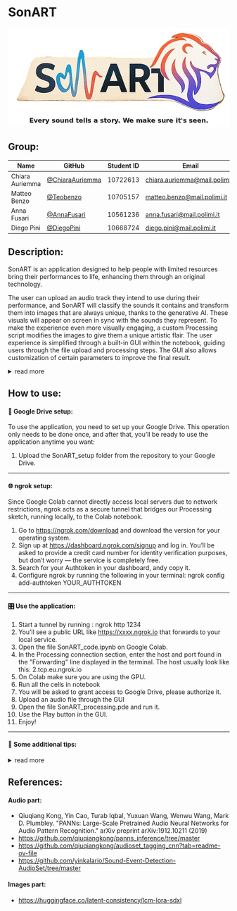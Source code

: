 # SonART

<p align="center">
  <img src="deliveries/Logo3.jpg" alt="SonART logo" width="600">
</p>


## Group:

| Name            | GitHub                                              | Student ID | Email                          |
|-----------------|-----------------------------------------------------|------------|--------------------------------|
| Chiara Auriemma | [@ChiaraAuriemma](https://github.com/ChiaraAuriemma) | 10722613   | chiara.auriemma@mail.polimi.it |
| Matteo Benzo    | [@Teobenzo](https://github.com/Teobenzo)           | 10705157   | matteo.benzo@mail.polimi.it    |
| Anna Fusari     | [@AnnaFusari](https://github.com/AnnaFusari)       | 10561236   | anna.fusari@mail.polimi.it     |
| Diego Pini      | [@DiegoPini](https://github.com/DiegoPini)         | 10668724   | diego.pini@mail.polimi.it      |



## Description:
SonART is an application designed to help people with limited resources bring their performances to life, enhancing them through an original technology.

The user can upload an audio track they intend to use during their performance, and SonART will classify the sounds it contains and transform them into images that are always unique, thanks to the generative AI. These visuals will appear on screen in sync with the sounds they represent. To make the experience even more visually engaging, a custom Processing script modifies the images to give them a unique artistic flair. The user experience is simplified through a built-in GUI within the notebook, guiding users through the file upload and processing steps. The GUI also allows customization of certain parameters to improve the final result.

<details>
<summary>read more</summary>
  
While the application works also with musical tracks and instruments, it is primarily designed to accompany theatrical performances, where environmental or narrative-driven sounds are used. In this context, SonART generates dynamic visual backdrops. This is one of the system’s key features, distinguishing it from other applications that are mainly intended to accompany musical performances.

Although this was the original concept that inspired the project, SonART also lends itself to more playful or educational purposes: “Aren’t you curious to see how that track will be transformed?” It can help children associate sounds with images in a fun way, enhance storytelling during a Dungeons & Dragons session by preparing sounds and letting SonART handle the visuals, or even make performances more inclusive for the hearing impaired. You can also use it during relaxation sessions, pairing nature sounds with beautiful, evolving imagery.

In short, the only limit is your creativity.

</details>

## How to use:
#### 📂 Google Drive setup:
To use the application, you need to set up your Google Drive. This operation only needs to be done once, and after that, you’ll be ready to use the application anytime you want:

1. Upload the SonART_setup folder from the repository to your Google Drive.

---

#### 🌐 ngrok setup: 
Since Google Colab cannot directly access local servers due to network restrictions, ngrok acts as a secure tunnel that bridges our Processing sketch, running locally, to the Colab notebook. 
1. Go to https://ngrok.com/download and download the version for your operating system.
2. Sign up at https://dashboard.ngrok.com/signup and log in. You’ll be asked to provide a credit card number for identity verification purposes, but don’t worry — the service is completely free.
3. Search for your Authtoken in your dashboard, andy copy it.
4. Configure ngrok by running the following in your terminal: ngrok config add-authtoken YOUR_AUTHTOKEN

---

#### 🎛️ Use the application:
1. Start a tunnel by running : ngrok http 1234
2. You’ll see a public URL like https://xxxx.ngrok.io that forwards to your local service.
3. Open the file SonART_code.ipynb on Google Colab.
4. In the Processing connection section, enter the host and port found in the "Forwarding" line displayed in the terminal. The host usually look like this: 2.tcp.eu.ngrok.io
5. On Colab make sure you are using the GPU.
6. Run all the cells in notebook
7. You will be asked to grant access to Google Drive, please authorize it.
8. Upload an audio file through the GUI
9. Open the file SonART_processing.pde and run it.
10. Use the Play button in the GUI.
11. Enjoy!

----

#### 🧠 Some additional tips:
<details>
<summary>read more</summary>
  
- The application allows you to upload and process in advance all the files you need for your performance. Our advice is to prepare them all beforehand and then play them in the order you prefer using the play button.
- During the processing of an audio file, the identified classes, the probability assigned to each class by the classifier, and the timestamps will be printed on screen. The generated images can be viewed through the Colab file system.
- If you don't like the results obtained, you can always delete them through the GUI and try again with different parameters.
- To improve the results, you have the option to ban certain labels in order to encourage the recognition of more specific ones.
- You can also choose to use the threshold parameter. The idea is that if you set a high threshold, you'll get fewer labels in the output, with the risk of having no output in certain segments — but the results you do get will be more stable and reliable. With a low threshold, the opposite happens: the system becomes more responsive but less accurate.
- Remember to include background and style to customize the generated images.
- If you notice that it takes a bit of time to run the cells in 'Run for setup', don’t worry! That’s perfectly normal, especially the very first time you try the application, as the audio model needs to be created from scratch and loaded onto your drive. You’ll see that next time, the code will run much faster.

</details>


## References:
#### Audio part:
- Qiuqiang Kong, Yin Cao, Turab Iqbal, Yuxuan Wang, Wenwu Wang, Mark D. Plumbley. "PANNs: Large-Scale Pretrained Audio Neural Networks for Audio Pattern Recognition." arXiv preprint arXiv:1912.10211 (2019)
- https://github.com/qiuqiangkong/panns_inference/tree/master
- https://github.com/qiuqiangkong/audioset_tagging_cnn?tab=readme-ov-file
- https://github.com/yinkalario/Sound-Event-Detection-AudioSet/tree/master

#### Images part:
- https://huggingface.co/latent-consistency/lcm-lora-sdxl
